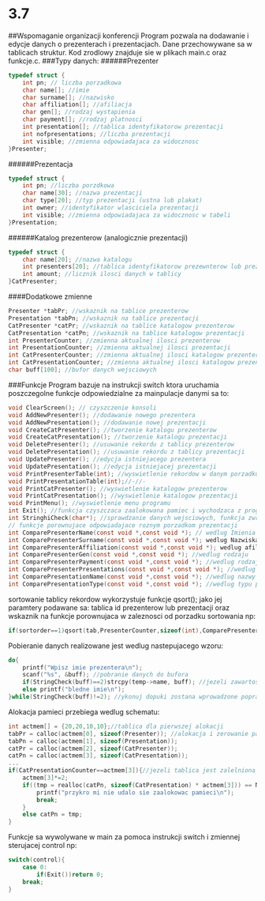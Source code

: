 # 3.7
##Wspomaganie organizacji konferencji
Program pozwala na dodawanie i edycje danych o prezenterach i prezentacjach. Dane przechowywane sa w tablicach struktur. Kod zrodlowy znajduje sie w plikach main.c oraz funkcje.c.
###Typy danych:
######Prezenter
```C
typedef struct {
	int pn; // liczba porzadkowa
	char name[]; //imie
	char surname[]; //nazwisko
	char affiliation[]; //afiliacja
	char gen[]; //rodzaj wystapienia
	char payment[]; //rodzaj platnosci
	int presentation[]; //tablica identyfikatorow prezentacji
	int nofpresentations; //liczba prezentacji
	int visible; //zmienna odpowiadajaca za widocznosc 
}Presenter; 
```
######Prezentacja
```C
typedef struct {
	int pn; //liczba porzdkowa
	char name[30]; //nazwa prezentacji
	char type[20]; //typ prezentacji (ustna lub plakat)
	int owner; //identyfikator wlasciciela prezentacji
	int visible; //zmienna odpowiadajaca za widocznosc w tabeli
}Presentation;
```
######Katalog prezenterow (analogicznie prezentacji)
```C
typedef struct {
	char name[20]; //nazwa katalogu
	int presenters[20]; //tablica identyfikatorow prezewnterow lub prezentacji
	int amount; //licznik ilosci danych w tablicy
}CatPresenter;
```
####Dodatkowe zmienne
```C
Presenter *tabPr; //wskaznik na tablice prezenterow
Presentation *tabPn; //wskaznik na tablice prezentacji
CatPresenter *catPr; //wskaznik na tablice katalogow prezenterow
CatPresentation *catPn; //wskaznik na tablice katalogow prezentacji
int PresenterCounter; //zmienna aktualnej ilosci prezenterow
int PresentationCounter; //zmienna aktualnej ilosci prezentacji
int CatPresenterCounter; //zmienna aktualnej ilosci katalogow prezenterow 
int CatPresentationCounter; //zmienna aktualnej ilosci katalogow prezentacji
char buff[100]; //bufor danych wejsciowych
```

###Funkcje 
Program bazuje na instrukcji switch ktora uruchamia poszczegolne funkcje odpowiedzialne za mainpulacje danymi sa to:
```C
void ClearScreen(); // czyszczenie konsoli
void AddNewPresenter(); //dodawanie nowego prezentera
void AddNewPresentation(); //dodawanie nowej prezentacji
void CreateCatPresenter(); //tworzenie katalogu prezenterow
void CreateCatPresentation(); //tworzenie katalogu prezentacji
void DeletePresenter(); //usuwanie rekordu z tablicy prezenterow
void DeletePresentation(); //usuwanie rekordu z tablicy prezentacji
void UpdatePresenter(); //edycja istniejacego prezentera
void UpdatePresentation(); //edycja istniejacej prezentacji
void PrintPresenterTable(int); //wyswietlenie rekordow w danym porzadku sortowania
void PrintPresentationTable(int);//-//-
void PrintCatPresenter(); //wyswietlenie katalogow prezenterow
void PrintCatPresentation(); //wyswietlenie katalogow prezentacji
void PrintMenu(); //wyswietlenie menu programu
int Exit(); //funkcja czyszczaca zaalokowana pamiec i wychodzaca z programu
int StringhiCheck(char*); //sprawdzanie danych wejsciowych, funkcja zwraca liczbe odpowiadajaca rodzjajowi znakow z bufora
// funkcje porownujace odpowiadajace roznym porzadkom prezentacji
int ComparePresenterName(const void *,const void *); // wedlug Imienia
int ComparePresenterSurname(const void *,const void *); wedlug Nazwiska
int ComparePresenterAffiliation(const void *,const void *); wedlug afiliacji
int ComparePresenterGen(const void *,const void *); //wedlug rodzaju
int ComparePresenterPayment(const void *,const void *); //wedlug rodzaju platnosci
int ComparePresenterPresentations(const void *,const void *); //wedlug ilosci prezentacji
int ComparePresentationName(const void *,const void *); //wedlug nazwy prezentacji
int ComparePresentationType(const void *,const void *); //wedlug typu prezentacji
```
sortowanie tablicy rekordow wykorzystuje funkcje qsort(); jako jej paramtery podawane sa: tablica id prezenterow lub prezentacji oraz wskaznik na funkcje porownujaca w zaleznosci od porzadku sortowania np: 
```C
if(sortorder==1)qsort(tab,PresenterCounter,sizeof(int),ComparePresenterName);//sortowanie wg. Imienia Prezentera
```
Pobieranie danych realizowane jest wedlug nastepujacego wzoru:
```C
do{ 
	printf("Wpisz imie prezentera\n");
	scanf("%s", &buff); //pobranie danych do bufora
	if(StringCheck(buff)==2)strcpy(temp->name, buff); //jezeli zawartosc bufora zawiera wielka litere i reszte malych to nastepuje skopiowanie do pola w strukturze
	else printf("bledne imie\n"); 
}while(StringCheck(buff)!=2); //ykonuj dopuki zostana wprowadzone poprawne dane
```
Alokacja pamieci przebiega wedlug schematu:
```C
int actmem[] = {20,20,10,10};//tablica dla pierwszej alokacji
tabPr = calloc(actmem[0], sizeof(Presenter)); //alokacja i zerowanie pamieci dla tablicy struktur
tabPn = calloc(actmem[1], sizeof(Presentation)); 
catPr = calloc(actmem[2], sizeof(CatPresenter)); 
catPn = calloc(actmem[3], sizeof(CatPresentation)); 
...
if(CatPresentationCounter==actmem[3]){//jezeli tablica jest zalelniona to zwieksz ilosc pamieci *2 
	actmem[3]*=2; 
	if((tmp = realloc(catPn, sizeof(CatPresentation) * actmem[3])) == NULL ){
		printf("przykro mi nie udalo sie zaalokowac pamieci\n"); 
		break; 
	}
	else catPn = tmp; 
}
```
Funkcje sa wywolywane w main za pomoca instrukcji switch i zmiennej sterujacej control np:
```C
switch(control){
	case 0:
		if(Exit())return 0; 
	break; 	
}
```
